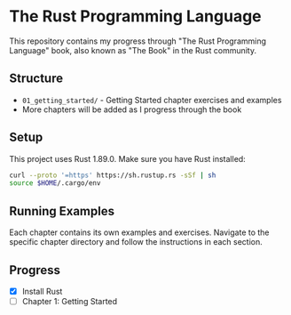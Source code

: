 # The Rust Programming Language

This repository contains my progress through "The Rust Programming Language" book, also known as "The Book" in the Rust community.

## Structure

- `01_getting_started/` - Getting Started chapter exercises and examples
- More chapters will be added as I progress through the book

## Setup

This project uses Rust 1.89.0. Make sure you have Rust installed:

```bash
curl --proto '=https' https://sh.rustup.rs -sSf | sh
source $HOME/.cargo/env
```

## Running Examples

Each chapter contains its own examples and exercises. Navigate to the specific chapter directory and follow the instructions in each section.

## Progress

- [x] Install Rust
- [ ] Chapter 1: Getting Started
